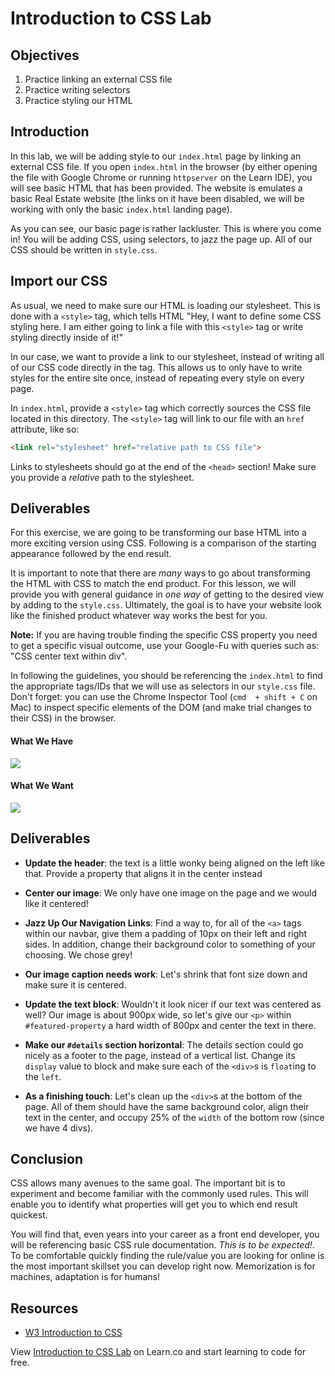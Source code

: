 # Introduction to CSS Lab

## Objectives

1. Practice linking an external CSS file
2. Practice writing selectors
3. Practice styling our HTML

## Introduction

In this lab, we will be adding style to our `index.html` page by linking an
external CSS file. If you open `index.html` in the browser (by either opening
the file with Google Chrome or running `httpserver` on the Learn IDE), you will
see basic HTML that has been provided. The website is emulates a basic Real
Estate website (the links on it have been disabled, we will be working with only
the basic `index.html` landing page). 

As you can see, our basic page is rather lackluster. This is where you come in!
You will be adding CSS, using selectors, to jazz the page up. All of our CSS
should be written in `style.css`.


## Import our CSS

As usual, we need to make sure our HTML is loading our stylesheet. This is done
with a `<style>` tag, which tells HTML "Hey, I want to define some CSS styling
here. I am either going to link a file with this `<style>` tag or write styling
directly inside of it!"

In our case, we want to provide a link to our stylesheet, instead of writing all
of our CSS code directly in the tag. This allows us to only have to write styles
for the entire site once, instead of repeating every style on every page.

In `index.html`, provide a `<style>` tag which correctly sources the CSS file
located in this directory. The `<style>` tag will link to our file with an
`href` attribute, like so:

```HTML
<link rel="stylesheet" href="relative path to CSS file">
```

Links to stylesheets should go at the end of the `<head>` section! Make sure you
provide a _relative_ path to the stylesheet.

## Deliverables

For this exercise, we are going to be transforming our base HTML into a more
exciting version using CSS. Following is a comparison of the starting appearance
followed by the end result. 

It is important to note that there are _many_ ways to go about transforming the
HTML with CSS to match the end product. For this lesson, we will provide you
with general guidance in _one way_ of getting to the desired view by adding to
the `style.css`. Ultimately, the goal is to have your website look like the
finished product whatever way works the best for you. 

**Note:** If you are having trouble finding the specific CSS property you need to get a
specific visual outcome, use your Google-Fu with queries such as: "CSS center
text within div". 

In following the guidelines, you should be referencing the `index.html` to find
the appropriate tags/IDs that we will use as selectors in our `style.css` file.
Don't forget: you can use the Chrome Inspector Tool (`cmd  + shift + C` on Mac)
to inspect specific elements of the DOM (and make trial changes to their CSS) in
the browser. 

#### What We Have

![](https://curriculum-content.s3.amazonaws.com/fewds-css/css-fundamentals-lab-incomplete.png)

#### What We Want

![](https://curriculum-content.s3.amazonaws.com/fewds-css/css-fundamentals-lab-complete.png)


## Deliverables

- **Update the header**: the text is a little wonky being aligned on the left like that. Provide a property that aligns it in the center instead

- **Center our image**: We only have one image on the page and we would like it centered! 

- **Jazz Up Our Navigation Links**: Find a way to, for all of the `<a>` tags within our navbar, give them a padding of 10px on their left and right sides. In addition, change their background color to something of your choosing. We chose grey!

- **Our image caption needs work**: Let's shrink that font size down and make sure it is centered.

- **Update the text block**: Wouldn't it look nicer if our text was centered as well? Our image is about 900px wide, so let's give our `<p>` within `#featured-property` a hard width of 800px and center the text in there.

- **Make our `#details` section horizontal**: The details section could go nicely as a footer to the page, instead of a vertical list. Change its `display` value to block and make sure each of the `<div>`s is `float`ing to the `left`.

- **As a finishing touch**: Let's clean up the `<div>`s at the bottom of the page. All of them should have the same background color, align their text in the center, and occupy 25% of the `width` of the bottom row (since we have 4 divs). 


## Conclusion

CSS allows many avenues to the same goal. The important bit is to experiment and
become familiar with the commonly used rules. This will enable you to identify
what properties will get you to which end result quickest. 

You will find that, even years into your career as a front end developer, you
will be referencing basic CSS rule documentation. _This is to be expected!_. To
be comfortable quickly finding the rule/value you are looking for online is the
most important skillset you can develop right now. Memorization is for machines,
adaptation is for humans!

## Resources 
- [W3 Introduction to CSS](https://www.w3schools.com/Css/css_intro.asp)

[unstyled]: https://curriculum-content.s3.amazonaws.com/web-development/unstyled-codepen.jpeg
[styled]: https://curriculum-content.s3.amazonaws.com/web-development/styled-codepen.jpeg

<p class='util--hide'>View <a href='https://learn.co/lessons/introduction-to-css-lab'>Introduction to CSS Lab</a> on Learn.co and start learning to code for free.</p>
